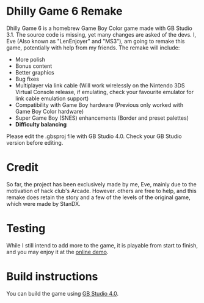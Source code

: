 # Dhilly Game 6 Remake
Dhilly Game 6 is a homebrew Game Boy Color game made with GB Studio 3.1. The source code is missing, yet many changes are asked of the devs. I, Eve (Also known as "LenEnjoyer" and "MS3"), am going to remake this game, potentially with help from my friends. The remake will include:
- More polish
- Bonus content
- Better graphics
- Bug fixes
- Multiplayer via link cable (Will work wirelessly on the Nintendo 3DS Virtual Console release, if emulating, check your favourite emulator for link cable emulation support)
- Compatibility with Game Boy hardware (Previous only worked with Game Boy Color hardware)
- Super Game Boy (SNES) enhancements (Border and preset palettes)
- **Difficulty balancing**

Please edit the .gbsproj file with GB Studio 4.0. Check your GB Studio version before editing.

# Credit
So far, the project has been exclusively made by me, Eve, mainly due to the motivation of hack club's Arcade. However. others are free to help, and this remake does retain the story and a few of the levels of the original game, which were made by StanDX.

# Testing
While I still intend to add more to the game, it is playable from start to finish, and you may enjoy it at the [online demo](https://bottom.monster/rand/dhilly6demo).

# Build instructions
You can build the game using [GB Studio 4.0](https://chrismaltby.itch.io/gb-studio).
